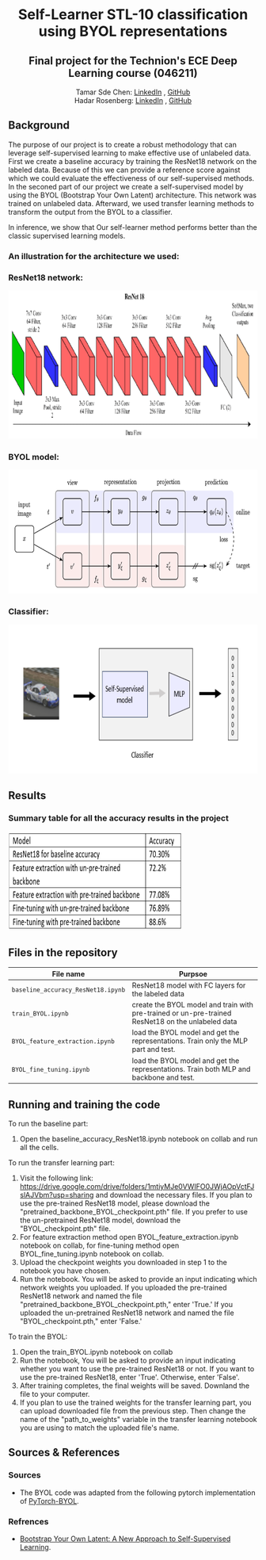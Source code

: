 
<h1 align="center">Self-Learner STL-10 classification using BYOL representations</h1>
<h2 align="center">Final project for the Technion's ECE Deep Learning course (046211)
</h2> 

  <p align="center">
    Tamar Sde Chen: <a href="https://www.linkedin.com/in/tamar-sde-chen">LinkedIn</a> , <a href="https://github.com/TamarSdeChen">GitHub</a>
  <br>
    Hadar Rosenberg: <a href="https://www.linkedin.com/in/hadarrosenberg">LinkedIn</a> , <a href="https://github.com/HadarRosenberg">GitHub</a>
  </p>


## Background
The purpose of our project is to create a robust methodology that can
leverage self-supervised learning to make effective use of unlabeled data.
First we create a baseline accuracy by training the ResNet18 network on the labeled data.
Because of this we can provide a reference score against which we could evaluate the effectiveness of our
self-supervised methods.
In the seconed part of our project we create a self-supervised model by using the BYOL 
(Bootstrap Your Own Latent) architecture. This network was trained on unlabeled data.
Afterward, we used transfer learning methods to transform the output from the BYOL to a classifier.

In inference, we show that Our self-learner method performs better than the classic supervised learning models.
### An illustration for the architecture we used:
### ResNet18 network: 
<img src="/images/ResNet-18-architecture-20.png" width="650" height="300" />

### BYOL model: 
<img src="./images/BYOL.png" width="650" height="250" />

### Classifier:
<img src="./images/classifier.png" width="550" height="300" />

## Results
###  Summary table for all the accuracy results in the project
<img src="./images/results.png" width="350" height="200" />


## Files in the repository

| File name                          | Purpsoe                                                                                                                                         |
|------------------------------------|-------------------------------------------------------------------------------------------------------------------------------------------------|
| `baseline_accuracy_ResNet18.ipynb` | ResNet18 model with FC layers for the labeled data                                                                                              |
| `train_BYOL.ipynb`                 | create the BYOL model and train with pre-trained or un-pre-trained ResNet18 on the unlabeled data                                               |
| `BYOL_feature_extraction.ipynb`    | load the BYOL model and get the representations. Train only the MLP part and test.                                                              |
| `BYOL_fine_tuning.ipynb`           | load the BYOL model and get the representations. Train both MLP and backbone and test.                                                          |

## Running and training the code

To run the baseline part:
1. Open the baseline_accuracy_ResNet18.ipynb notebook on collab and run all the cells.

To run the transfer learning part:
1. Visit the following link: https://drive.google.com/drive/folders/1mtiyMJe0VWIFO0JWjAOpVctFJslAJVbm?usp=sharing and
download the necessary files. If you plan to use the pre-trained ResNet18 model, please download the 
"pretrained_backbone_BYOL_checkpoint.pth" file. If you prefer to use the un-pretrained ResNet18 model, 
download the "BYOL_checkpoint.pth" file.
2. For feature extraction method open BYOL_feature_extraction.ipynb notebook on collab, for fine-tuning method
open BYOL_fine_tuning.ipynb notebook on collab. 
3. Upload the checkpoint weights you downloaded in step 1 to the notebook you have chosen.
4. Run the notebook. You will be asked to provide an input indicating which network weights you uploaded. 
If you uploaded the pre-trained ResNet18 network and named the file "pretrained_backbone_BYOL_checkpoint.pth," 
enter 'True.' If you uploaded the un-pretrained ResNet18 network and named the file "BYOL_checkpoint.pth," enter
'False.'

To train the BYOL:
1. Open the train_BYOL.ipynb notebook on collab
2. Run the notebook, You will be asked to provide an input indicating whether you want to use the pre-trained ResNet18
or not. If you want to use the pre-trained ResNet18, enter 'True'. Otherwise, enter 'False'.
3. After training completes, the final weights will be saved. Downland the file to your computer.
4. If you plan to use the trained weights for the transfer learning part, you can upload downloaded file from the previous 
step. Then change the name of the "path_to_weights" variable in the transfer learning notebook you are using to match the 
uploaded file's name.


## Sources & References
### Sources
* The BYOL code was adapted from the following pytorch implementation of [PyTorch-BYOL](https://github.com/sthalles/PyTorch-BYOL).
### Refrences
* [Bootstrap Your Own Latent: A New Approach to Self-Supervised Learning](https://arxiv.org/abs/2006.07733). 
